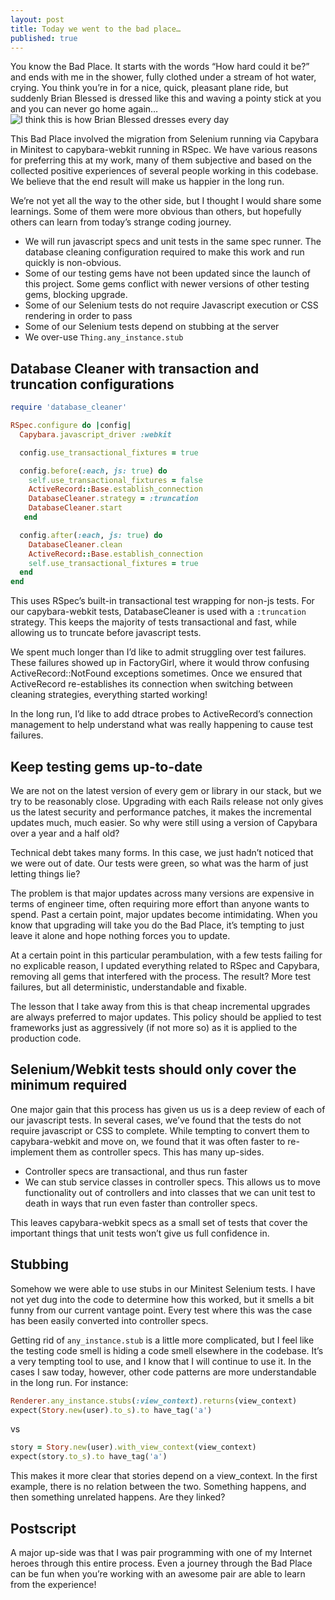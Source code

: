 ```yaml
---
layout: post
title: Today we went to the bad place…
published: true
---
```


<article>
You know the Bad Place. It starts with the words “How hard could it be?”
and ends with me in the shower, fully clothed under a stream of hot
water, crying. You think you’re in for a nice, quick, pleasant plane
ride, but suddenly Brian Blessed is dressed like this and waving a
pointy stick at you and you can never go home again…

<img src='{{ site.url }}/assets/images/brian-blessed-is-fucking-awesome.jpg' alt='I think this is how Brian Blessed dresses every day' />

This Bad Place involved the migration from Selenium running via Capybara
in Minitest to capybara-webkit running in RSpec. We have various reasons
for preferring this at my work, many of them subjective and based on the
collected positive experiences of several people working in this
codebase. We believe that the end result will make us happier in the
long run.

We’re not yet all the way to the other side, but I thought I would share
some learnings. Some of them were more obvious than others, but
hopefully others can learn from today’s strange coding journey.

* We will run javascript specs and unit tests in the same spec runner.
  The database cleaning configuration required to make this work and run
  quickly is non-obvious.
* Some of our testing gems have not been updated since the launch of
  this project. Some gems conflict with newer versions of other testing
  gems, blocking upgrade.
* Some of our Selenium tests do not require Javascript execution or CSS
  rendering in order to pass
* Some of our Selenium tests depend on stubbing at the server
* We over-use `Thing.any_instance.stub`
</article>

## Database Cleaner with transaction and truncation configurations

```ruby 
require 'database_cleaner'

RSpec.configure do |config|
  Capybara.javascript_driver :webkit

  config.use_transactional_fixtures = true

  config.before(:each, js: true) do
    self.use_transactional_fixtures = false
    ActiveRecord::Base.establish_connection
    DatabaseCleaner.strategy = :truncation
    DatabaseCleaner.start
   end

  config.after(:each, js: true) do
    DatabaseCleaner.clean
    ActiveRecord::Base.establish_connection
    self.use_transactional_fixtures = true
  end
end
```

This uses RSpec’s built-in transactional test wrapping for non-js tests.
For our capybara-webkit tests, DatabaseCleaner is used with a
`:truncation` strategy. This keeps the majority of tests transactional
and fast, while allowing us to truncate before javascript tests.

We spent much longer than I’d like to admit struggling over test
failures. These failures showed up in FactoryGirl, where it would throw
confusing ActiveRecord::NotFound exceptions sometimes. Once we ensured
that ActiveRecord re-establishes its connection when switching between
cleaning strategies, everything started working!

In the long run, I’d like to add dtrace probes to ActiveRecord’s
connection management to help understand what was really happening to
cause test failures.

## Keep testing gems up-to-date

We are not on the latest version of every gem or library in our stack,
but we try to be reasonably close. Upgrading with each Rails release not
only gives us the latest security and performance patches, it makes the
incremental updates much, much easier. So why were still using a version
of Capybara over a year and a half old?

Technical debt takes many forms. In this case, we just hadn’t noticed
that we were out of date. Our tests were green, so what was the harm of
just letting things lie?

The problem is that major updates across many versions are expensive in
terms of engineer time, often requiring more effort than anyone wants to
spend. Past a certain point, major updates become intimidating. When you
know that upgrading will take you do the Bad Place, it’s tempting to
just leave it alone and hope nothing forces you to update.

At a certain point in this particular perambulation, with a few tests
failing for no explicable reason, I updated everything related to RSpec
and Capybara, removing all gems that interfered with the process. The
result? More test failures, but all deterministic, understandable and
fixable.

The lesson that I take away from this is that cheap incremental upgrades
are always preferred to major updates. This policy should be applied to
test frameworks just as aggressively (if not more so) as it is applied
to the production code.

## Selenium/Webkit tests should only cover the minimum required

One major gain that this process has given us us is a deep review of
each of our javascript tests. In several cases, we’ve found that the
tests do not require javascript or CSS to complete. While tempting to
convert them to capybara-webkit and move on, we found that it was often
faster to re-implement them as controller specs. This has many up-sides.

* Controller specs are transactional, and thus run faster
* We can stub service classes in controller specs. This allows us to
  move functionality out of controllers and into classes that we can
  unit test to death in ways that run even faster than controller specs.

This leaves capybara-webkit specs as a small set of tests that cover the
important things that unit tests won’t give us full confidence in.

## Stubbing

Somehow we were able to use stubs in our Minitest Selenium tests. I have
not yet dug into the code to determine how this worked, but it smells a
bit funny from our current vantage point. Every test where this was the
case has been easily converted into controller specs.

Getting rid of `any_instance.stub` is a little more complicated, but I
feel like the testing code smell is hiding a code smell elsewhere in the
codebase. It’s a very tempting tool to use, and I know that I will
continue to use it. In the cases I saw today, however, other code
patterns are more understandable in the long run. For instance:

```ruby
Renderer.any_instance.stubs(:view_context).returns(view_context)
expect(Story.new(user).to_s).to have_tag('a')
```

vs

```ruby
story = Story.new(user).with_view_context(view_context)
expect(story.to_s).to have_tag('a')
```

This makes it more clear that stories depend on a view_context. In the
first example, there is no relation between the two. Something happens,
and then something unrelated happens. Are they linked?

## Postscript

A major up-side was that I was pair programming with one of my Internet
heroes through this entire process. Even a journey through the Bad Place
can be fun when you’re working with an awesome pair are able to learn
from the experience!

